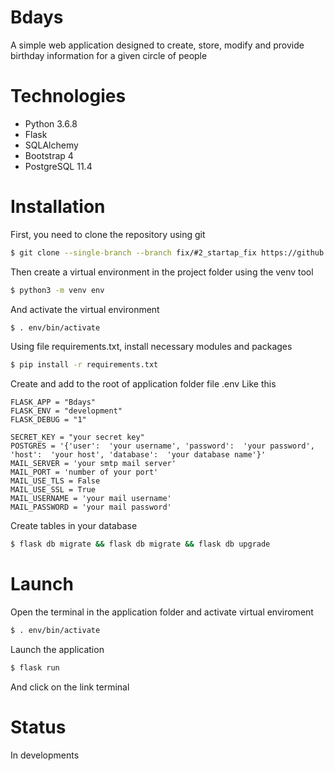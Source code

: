 # Bdays

A simple web application designed to create, store, modify and provide birthday information for a given circle of people

# Technologies

- Python 3.6.8
- Flask
- SQLAlchemy
- Bootstrap 4
- PostgreSQL 11.4


# Installation

First, you need to clone the repository using git

```bash
$ git clone --single-branch --branch fix/#2_startap_fix https://github.com/Quastrado/Bdays
```
Then create a virtual environment in the project folder using the venv tool
```bash
$ python3 -m venv env
```
And activate the virtual environment
```bash
$ . env/bin/activate
```
Using file requirements.txt, install neсessary modules and packages
```bash
$ pip install -r requirements.txt
```
Create and add to the root of application folder file .env
Like this
```
FLASK_APP = "Bdays"
FLASK_ENV = "development"
FLASK_DEBUG = "1"

SECRET_KEY = "your secret key"
POSTGRES = '{'user':  'your username', 'password':  'your password', 'host':  'your host', 'database':  'your database name'}'
MAIL_SERVER = 'your smtp mail server'
MAIL_PORT = 'number of your port'
MAIL_USE_TLS = False
MAIL_USE_SSL = True
MAIL_USERNAME = 'your mail username'
MAIL_PASSWORD = 'your mail password'
```

Create tables in your database
```bash
$ flask db migrate && flask db migrate && flask db upgrade
```

# Launch

Open the terminal in the application folder and activate virtual enviroment
```bash
$ . env/bin/activate
```
Launch the application
```bash
$ flask run
```
And click on the link terminal

# Status

In developments


